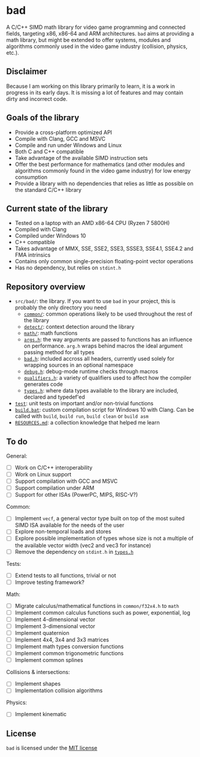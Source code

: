# bad

A C/C++ SIMD math library for video game programming and connected fields, targeting x86, x86-64 and ARM architectures. `bad` aims at providing a math library, but might be extended to offer systems, modules and algorithms commonly used in the video game industry (collision, physics, etc.).


## Disclaimer
Because I am working on this library primarily to learn, it is a work in progress in its early days. It is missing a lot of features and may contain dirty and incorrect code.


## Goals of the library
- Provide a cross-platform optimized API
- Compile with Clang, GCC and MSVC
- Compile and run under Windows and Linux
- Both C and C++ compatible
- Take advantage of the available SIMD instruction sets
- Offer the best performance for mathematics (and other modules and algorithms commonly found in the video game industry) for low energy consumption
- Provide a library with no dependencies that relies as little as possible on the standard C/C++ library


## Current state of the library
- Tested on a laptop with an AMD x86-64 CPU (Ryzen 7 5800H)
- Compiled with Clang
- Compiled under Windows 10
- C++ compatible
- Takes advantage of MMX, SSE, SSE2, SSE3, SSSE3, SSE4.1, SSE4.2 and FMA intrinsics
- Contains only common single-precision floating-point vector operations
- Has no dependency, but relies on `stdint.h`


## Repository overview
- `src/bad/`: the library. If you want to use `bad` in your project, this is probably the only directory you need
    - [`common/`](src/bad/common/): common operations likely to be used throughout the rest of the library
    - [`detect/`](src/bad/detect/): context detection around the library
    - [`math/`](src/bad/math/): math functions
    - [`args.h`](src/bad/args.h): the way arguments are passed to functions has an influence on performance. `arg.h` wraps behind macros the ideal argument passing method for all types
    - [`bad.h`](src/bad/bad.h): included accross all headers, currently used solely for wrapping sources in an optional namespace
    - [`debug.h`](src/bad/debug.h): debug-mode runtime checks through macros
    - [`qualifiers.h`](src/bad/qualifiers.h): a variety of qualifiers used to affect how the compiler generates code
    - [`types.h`](src/bad/types.h): where data types available to the library are included, declared and typedef'ed
- [`test`](test/): unit tests on important and/or non-trivial functions
- [`build.bat`](build.bat/): custom compilation script for Windows 10 with Clang. Can be called with `build`, `build run`, `build clean` or `build asm`
- [`RESOURCES.md`](RESOURCES.md): a collection knowledge that helped me learn

## To do
General:
- [ ] Work on C/C++ interoperability
- [ ] Work on Linux support
- [ ] Support compilation with GCC and MSVC
- [ ] Support compilation under ARM
- [ ] Support for other ISAs (PowerPC, MIPS, RISC-V?)

Common:
- [ ] Implement `vecf`, a general vector type built on top of the most suited SIMD ISA available for the needs of the user
- [ ] Explore non-temporal loads and stores
- [ ] Explore possible implementation of types whose size is not a multiple of the available vector width (vec2 and vec3 for instance)
- [ ] Remove the dependency on `stdint.h` in [`types.h`](src/bad/types.h)

Tests:
- [ ] Extend tests to all functions, trivial or not
- [ ] Improve testing framework?

Math:
- [ ] Migrate calculus/mathematical functions in `common/f32x4.h` to `math`
- [ ] Implement common calculus functions such as power, exponential, log
- [ ] Implement 4-dimensional vector
- [ ] Implement 3-dimensional vector
- [ ] Implement quaternion
- [ ] Implement 4x4, 3x4 and 3x3 matrices
- [ ] Implement math types conversion functions
- [ ] Implement common trigonometric functions
- [ ] Implement common splines

Collisions & intersections:
- [ ] Implement shapes
- [ ] Implementation collision algorithms

Physics:
- [ ] Implement kinematic


## License

`bad` is licensed under the [MIT license](LICENSE)